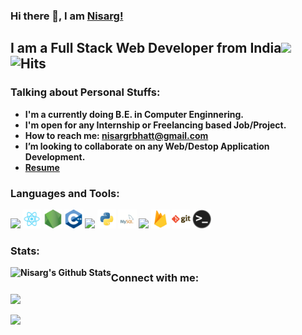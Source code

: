 ### Hi there 👋, I am [Nisarg!](https://nisargrbhatt.github.io/nisargrbhatt1/)

## I am a Full Stack Web Developer from India<img src="https://upload-icon.s3.us-east-2.amazonaws.com/uploads/icons/png/17495148971553750387-512.png" width="26px"> ![Hits](https://hits.seeyoufarm.com/api/count/incr/badge.svg?url=https%3A%2F%2Fgithub.com%2Fnisargrbhatt%2Fnisargrbhatt&count_bg=%23C03DC8&title_bg=%2339AE53&title=Views&edge_flat=false)

### Talking about Personal Stuffs:

- <b>I'm a currently doing B.E. in Computer Enginnering.</b>
- <b>I'm open for any Internship or Freelancing based Job/Project.</b>
- <b>How to reach me: nisargrbhatt@gmail.com</b>
- <b>I’m looking to collaborate on any Web/Destop Application Development.
- <b>[Resume](https://drive.google.com/file/d/1tcMLzqVQXTuqe7Cd5TLpAXbxxoHyeef5/view?usp=sharing)

### Languages and Tools:

<div>
<code><img height="30" src="https://upload-icon.s3.us-east-2.amazonaws.com/uploads/icons/png/18594121091536125453-512.png"></code>
<!-- <code><img height="30" src="https://upload-icon.s3.us-east-2.amazonaws.com/uploads/icons/png/18918150961536298172-512.png"></code> -->
<code><img height="30" src="https://raw.githubusercontent.com/github/explore/80688e429a7d4ef2fca1e82350fe8e3517d3494d/topics/react/react.png"></code>
<code><img height="30" src="https://raw.githubusercontent.com/github/explore/80688e429a7d4ef2fca1e82350fe8e3517d3494d/topics/nodejs/nodejs.png"></code>
<code><img height="30" src="https://raw.githubusercontent.com/github/explore/80688e429a7d4ef2fca1e82350fe8e3517d3494d/topics/cpp/cpp.png"></code>
<code><img height="30" src="https://upload-icon.s3.us-east-2.amazonaws.com/uploads/icons/png/378554371540553613-512.png"></code>
<code><img height="30" src="https://raw.githubusercontent.com/github/explore/80688e429a7d4ef2fca1e82350fe8e3517d3494d/topics/python/python.png"></code>
<code><img height="30" src="https://raw.githubusercontent.com/github/explore/80688e429a7d4ef2fca1e82350fe8e3517d3494d/topics/mysql/mysql.png"></code>
<code><img height="30" src="https://upload-icon.s3.us-east-2.amazonaws.com/uploads/icons/png/1888890291551942128-512.png"></code>
<code><img height="30" src="https://raw.githubusercontent.com/github/explore/80688e429a7d4ef2fca1e82350fe8e3517d3494d/topics/firebase/firebase.png"></code>
<code><img height="30" src="https://raw.githubusercontent.com/github/explore/80688e429a7d4ef2fca1e82350fe8e3517d3494d/topics/git/git.png"></code>
<code><img height="30" src="https://raw.githubusercontent.com/github/explore/80688e429a7d4ef2fca1e82350fe8e3517d3494d/topics/terminal/terminal.png"></code>
</div>

### Stats:

<img align="left" alt="Nisarg's Github Stats" src="https://github-readme-stats.codestackr.vercel.app/api?username=nisargrbhatt&show_icons=true&hide_border=true" />

### Connect with me:

[<code><img height="30" src="https://img.icons8.com/fluent/96/000000/discord-new-logo.png" /></code>][discord]

[<code><img height="30" src="https://img.icons8.com/fluent/48/000000/linkedin-2.png" /></code>][linkedin]

[linkedin]: https://www.linkedin.com/in/nisarg-bhatt-5a63a8176
[discord]: https://discord.gg/588309124010213396
